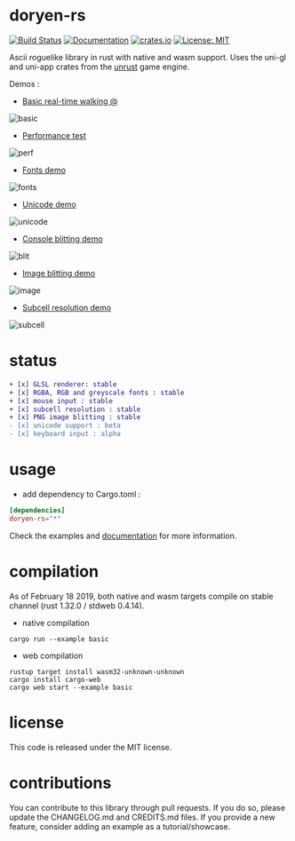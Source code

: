 # doryen-rs

[![Build Status](https://travis-ci.org/jice-nospam/doryen-rs.svg)](https://travis-ci.org/jice-nospam/doryen-rs)
[![Documentation](https://docs.rs/doryen-rs/badge.svg)](https://docs.rs/doryen-rs)
[![crates.io](https://meritbadge.herokuapp.com/doryen-rs)](https://crates.io/crates/doryen-rs)
[![License: MIT](https://img.shields.io/badge/license-MIT-informational.svg)](#license)

Ascii roguelike library in rust with native and wasm support.
Uses the uni-gl and uni-app crates from the [unrust](http://github.com/unrust/unrust) game engine.

Demos :
* [Basic real-time walking @](http://roguecentral.org/~jice/doryen-rs/basic/)

![basic](http://roguecentral.org/~jice/doryen-rs/basic.png)

* [Performance test](http://roguecentral.org/~jice/doryen-rs/perf/)

![perf](http://roguecentral.org/~jice/doryen-rs/perf.png)

* [Fonts demo](http://roguecentral.org/~jice/doryen-rs/fonts/)

![fonts](http://roguecentral.org/~jice/doryen-rs/colored.png)

* [Unicode demo](http://roguecentral.org/~jice/doryen-rs/unicode/)

![unicode](http://roguecentral.org/~jice/doryen-rs/unicode2.png)

* [Console blitting demo](http://roguecentral.org/~jice/doryen-rs/blit/)

![blit](http://roguecentral.org/~jice/doryen-rs/blit.png)

* [Image blitting demo](http://roguecentral.org/~jice/doryen-rs/image/)

![image](http://roguecentral.org/~jice/doryen-rs/image.png)

* [Subcell resolution demo](http://roguecentral.org/~jice/doryen-rs/subcell/)

![subcell](http://roguecentral.org/~jice/doryen-rs/subcell.png)

# status
```diff
+ [x] GLSL renderer: stable
+ [x] RGBA, RGB and greyscale fonts : stable
+ [x] mouse input : stable
+ [x] subcell resolution : stable
+ [x] PNG image blitting : stable
- [x] unicode support : beta
- [x] keyboard input : alpha
```

# usage
* add dependency to Cargo.toml :

```toml
[dependencies]
doryen-rs="*"
```

Check the examples and [documentation](https://docs.rs/doryen-rs) for more information.

# compilation

As of February 18 2019, both native and wasm targets compile on stable channel (rust 1.32.0 / stdweb 0.4.14).

* native compilation
```
cargo run --example basic
```

* web compilation
```
rustup target install wasm32-unknown-unknown
cargo install cargo-web
cargo web start --example basic
```

# license

This code is released under the MIT license.

# contributions

You can contribute to this library through pull requests. If you do so, please update the CHANGELOG.md and CREDITS.md files. If you provide a new feature, consider adding an example as a tutorial/showcase.